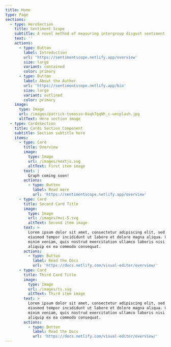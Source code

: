 ```yaml
---
title: Home
type: Page
sections:
  - type: HeroSection
    title: Sentiment Scope
    subtitle: A novel method of measuring intergroup disgust sentiment online
    text: ''
    actions:
      - type: Button
        label: Introduction
        url: 'https://sentimentscope.netlify.app/overview'
        size: large
        variant: contained
        color: primary
      - type: Button
        label: About the Author
        url: 'https://sentimentscope.netlify.app/bio'
        size: large
        variant: outlined
        color: primary
    image:
      type: Image
      url: /images/patrick-tomasso-Oaqk7qqNh_c-unsplash.jpg
      altText: Hero section image
  - type: CardsSection
    title: Cards Section Component
    subtitle: Section subtitle here
    items:
      - type: Card
        title: Overview
        image:
          type: Image
          url: /images/nextjs.svg
          altText: First item image
        text: |
          Graph coming soon!
        actions:
          - type: Button
            label: Read more
            url: 'https://sentimentscope.netlify.app/overview'
      - type: Card
        title: Second Card Title
        image:
          type: Image
          url: /images/mui-5.svg
          altText: Second item image
        text: >
          Lorem ipsum dolor sit amet, consectetur adipiscing elit, sed do
          eiusmod tempor incididunt ut labore et dolore magna aliqua. Ut enim ad
          minim veniam, quis nostrud exercitation ullamco laboris nisi ut
          aliquip ex ea commodo consequat.
        actions:
          - type: Button
            label: Read the Docs
            url: 'https://docs.netlify.com/visual-editor/overview/'
      - type: Card
        title: Third Card Title
        image:
          type: Image
          url: /images/ts.svg
          altText: Third item image
        text: >
          Lorem ipsum dolor sit amet, consectetur adipiscing elit, sed do
          eiusmod tempor incididunt ut labore et dolore magna aliqua. Ut enim ad
          minim veniam, quis nostrud exercitation ullamco laboris nisi ut
          aliquip ex ea commodo consequat.
        actions:
          - type: Button
            label: Read the Docs
            url: 'https://docs.netlify.com/visual-editor/overview/'
---
```

